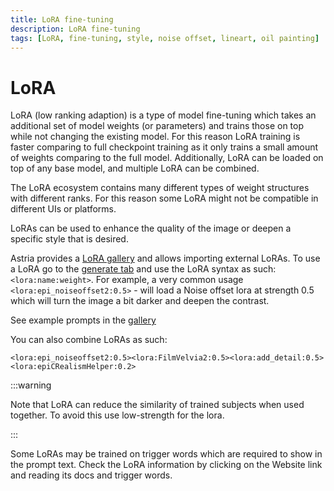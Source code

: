 ```yaml
---
title: LoRA fine-tuning
description: LoRA fine-tuning
tags: [LoRA, fine-tuning, style, noise offset, lineart, oil painting]
---
```


# LoRA

LoRA (low ranking adaption) is a type of model fine-tuning which takes an additional set of model weights (or parameters) and trains those on top while not changing the existing model. For this reason LoRA training is faster comparing to full checkpoint training as it only trains a small amount of weights comparing to the full model. Additionally, LoRA can be loaded on top of any base model, and multiple LoRA can be combined.

The LoRA ecosystem contains many different types of weight structures with different ranks. For this reason some LoRA might not be compatible in different UIs or platforms.

LoRAs can be used to enhance the quality of the image or deepen a specific style that is desired.

Astria provides a [LoRA gallery](https://www.astria.ai/gallery/tunes?model_type=lora) and allows importing external LoRAs. To use a LoRA go to the [generate tab](https://www.astria.ai/prompts) and use the LoRA syntax as such: `<lora:name:weight>`. For example, a very common usage `<lora:epi_noiseoffset2:0.5>` - will load a Noise offset lora at strength 0.5 which will turn the image a bit darker and deepen the contrast.

See example prompts in the [gallery](https://www.astria.ai/gallery?text=lora)


You can also combine LoRAs as such:

```
<lora:epi_noiseoffset2:0.5><lora:FilmVelvia2:0.5><lora:add_detail:0.5><lora:epiCRealismHelper:0.2>
```

:::warning

Note that LoRA can reduce the similarity of trained subjects when used together. To avoid this use low-strength for the lora.

:::


Some LoRAs may be trained on trigger words which are required to show in the prompt text. Check the LoRA information by clicking on the Website link and reading its docs and trigger words.
